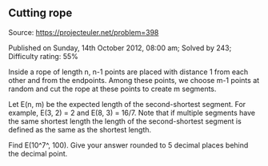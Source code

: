 Cutting rope
------------

Source: https://projecteuler.net/problem=398

Published on Sunday, 14th October 2012, 08:00 am; Solved by 243;
Difficulty rating: 55%

Inside a rope of length n, n-1 points are placed with distance 1 from
each other and from the endpoints. Among these points, we choose m-1
points at random and cut the rope at these points to create m segments.

Let E(n, m) be the expected length of the second-shortest segment. For
example, E(3, 2) = 2 and E(8, 3) = 16/7. Note that if multiple segments
have the same shortest length the length of the second-shortest segment
is defined as the same as the shortest length.

Find E(10^7^, 100). Give your answer rounded to 5 decimal places behind
the decimal point.

